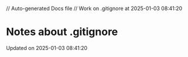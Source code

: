 // Auto-generated Docs file
// Work on .gitignore at 2025-01-03 08:41:20
# Notes about .gitignore
Updated on 2025-01-03 08:41:20
